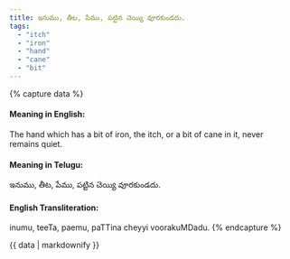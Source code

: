 ```yaml
---
title: ఇనుము, తీట, పేము, పట్టిన చెయ్యి వూరకుండదు.
tags:
  - "itch"
  - "iron"
  - "hand"
  - "cane"
  - "bit"
---
```


{% capture data %}
#### Meaning in English:
The hand which has a bit of iron, the itch, or a bit of cane in it, never remains quiet.

#### Meaning in Telugu:
ఇనుము, తీట, పేము, పట్టిన చెయ్యి వూరకుండదు.

#### English Transliteration:
inumu, teeTa, paemu, paTTina cheyyi voorakuMDadu.
{% endcapture %}

<div class="notice">{{ data | markdownify }}</div>


